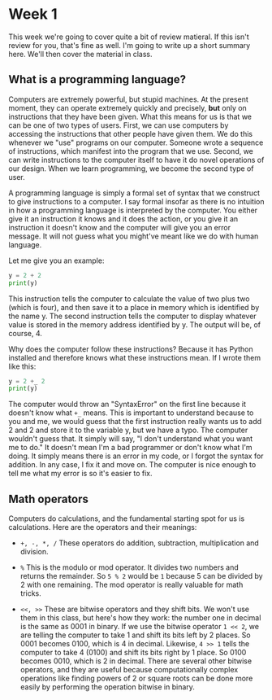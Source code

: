 # Week 1

This week we're going to cover quite a bit of review matieral. If this isn't review for you, that's fine as well. I'm going to write up a short summary here. We'll then cover the material in class.

## What is a programming language?

Computers are extremely powerful, but stupid machines. At the present moment, they can operate extremely quickly and precisely, **but** only on instructions that they have been given. What this means for us is that we can be one of two types of users. First, we can use computers by accessing the instructions that other people have given them. We do this whenever we "use" programs on our computer. Someone wrote a sequence of instructions, which manifest into the program that we use. Second, we can write instructions to the computer itself to have it do novel operations of our design. When we learn programming, we become the second type of user. 

A programming language is simply a formal set of syntax that we construct to give instructions to a computer. I say formal insofar as there is no intuition in how a programming language is interpreted by the computer. You either give it an instruction it knows and it does the action, or you give it an instruction it doesn't know and the computer will give you an error message. It will not guess what you might've meant like we do with human language. 

Let me give you an example:

```python
y = 2 + 2
print(y)
```

This instruction tells the computer to calculate the value of two plus two (which is four), and then save it to a place in memory which is identified by the name y. The second instruction tells the computer to display whatever value is stored in the memory address identified by y. The output will be, of course, 4. 

Why does the computer follow these instructions? Because it has Python installed and therefore knows what these instructions mean. If I wrote them like this:

```python
y = 2 +_ 2
print(y)
```

The computer would throw an "SyntaxError" on the first line because it doesn't know what ```+_``` means. This is important to understand because to you and me, we would guess that the first instruction really wants us to add 2 and 2 and store it to the variable y, but we have a typo. The computer wouldn't guess that. It simply will say, "I don't understand what you want me to do." It doesn't mean I'm a bad programmer or don't know what I'm doing. It simply means there is an error in my code, or I forgot the syntax for addition. In any case, I fix it and move on. The computer is nice enough to tell me what my error is so it's easier to fix. 

## Math operators

Computers do calculations, and the fundamental starting spot for us is calculations. Here are the operators and their meanings:

* ```+, -, *, /``` These operators do addition, subtraction, multiplication and division. 

* ```%``` This is the modulo or mod operator. It divides two numbers and returns the remainder. So ```5 % 2``` would be ```1``` because 5 can be divided by 2 with one remaining. The mod operator is really valuable for math tricks. 

* ```<<, >>``` These are bitwise operators and they shift bits. We won't use them in this class, but here's how they work: the number one in decimal is the same as 0001 in binary. If we use the bitwise operator  ```1 << 2```, we are telling the computer to take 1 and shift its bits left by 2 places. So 0001 becomes 0100, which is 4 in decimal. Likewise, ``` 4 >> 1 ``` tells the computer to take 4 (0100) and shift its bits right by 1 place. So 0100 becomes 0010, which is 2 in decimal. There are several other bitwise operators, and they are useful because computationally complex operations like finding powers of 2 or square roots can be done more easily by performing the operation bitwise in binary. 

